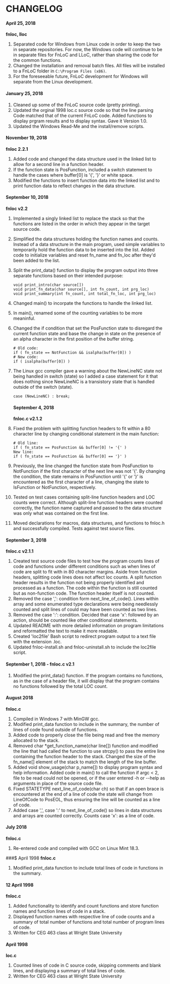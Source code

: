 # CHANGELOG

#### April 25, 2018

**fnloc, lloc**

1. Separated code for Windows from Linux code in order to keep the two in separate repositories. For now, the Windows code will continue to be in separate files for FnLoC and LLoC, rather than sharing the code for the common functions.
2. Changed the installation and removal batch files. All files will be installed to a FnLoC folder in `C:\Program Files (x86)`.
3. For the foreseeable future, FnLoC development for Windows will separate from the Linux development.

#### January 25, 2018

1. Cleaned up some of the FnLoC source code (pretty printing).
2. Updated the orginal 1998 loc.c source code so that the line parsing Code matched that of the current FnLoC code. Added functions to display prgram results and to display syntax. Gave it Version 1.0.
3. Updated the Windows Read-Me and the install/remove scripts.

#### November 19, 2018

**fnloc 2.2.1**

1. Added code and changed the data structure used in the linked list to allow for a second line in a function header.
2. If the function state is PosFunction, included a switch statement to handle the cases where buffer[0] is '{', '}' or white space.
3. Modified the functions to insert function data into the linked list and to print function data to reflect changes in the data structure.

#### September 10, 2018

**fnloc v2.2**

1. Implemented a singly linked list to replace the stack so that the functions are listed in the order in which they appear in the target source code.
2. Simplified the data structures holding the function names and counts. Instead of a data structure in the main program, used simple variables to temporarily hold the function data to be inserted into the list. Added code to initialize variables and reset fn_name and fn_loc after they'd been added to the list.
3. Split the print_data() function to display the program output into three separate functions based on their intended purpose:
   
   ```
   void print_intro(char source[])
   void print_fn_data(char source[], int fn_count, int prg_loc)
   void print_summary(int fn_count, int total_fn_loc, int prg_loc)
   ```
4. Changed main() to incorpate the functions to handle the linked list.
5. In main(), renamed some of the counting variables to be more meaninful.
6. Changed the if condition that set the PosFunction state to disregard the current function state and base the change in state on the presence of an alpha character in the first position of the buffer string.
   
   ```
   # Old code:
   if ( fn_state == NotFunction && isalpha(buffer[0]) )
   # New code:
   if ( isalpha(buffer[0]) )
   ```
7. The Linux gcc compiler gave a warning about the NewLineNC state not being handled in switch (state) so I added a case statement for it that does nothing since NewLineNC is a transistory state that is handled outside of the switch (state).
   
   ```
   case (NewLineNC) : break;
   ```
   
   #### September 4, 2018
   
   **fnloc.c v2.1.2**
8. Fixed the problem with splitting function headers to fit within a 80 character line by changing conditional statement in the main function:
   
   ```
   # Old line:
   if ( fn_state == PosFunction && buffer[0] != '{' )
   New line:
   if ( fn_state == PosFunction && buffer[0] == '}' )
   ```
9. Previously, the line changed the function state from PosFunction to NotFunction if the first character of the next line was not '{'. By changing the condition, the state remains in PosFunction until '{' or '}' is encountered as the first character of a line, changing the state to IsFunction or NotFunction, respectively.
10. Tested on test cases containing split-line function headers and LOC counts were correct. Although split-line function headers were counted correctly, the function name captured and passed to the data structure was only what was contained on the first line.
11. Moved declarations for macros, data structures, and functions to fnloc.h and successfully compiled. Tests against test source files.

#### September 3, 2018

**fnloc.c v2.1.1**

1. Created test source code files to test how the program counts lines of code and functions under different conditions such as when lines of code are split to fit with in 80 character margins. Aside from function headers, splitting code lines does not affect loc counts. A split function header results in the function not being properly identified and processed as a function. The code within the function is still counted but as non-function code. The function header itself is not counted.
2. Removed the case ',': condition form next_line_of_code(). Lines within array and some enumerated type declarations were being needlessly counted and split lines of could may have been counted as two lines.
3. Removed the case ':': condition. Decided that case 'x': followed by an action, should be counted like other conditional statements.
4. Updated README with more detailed information on program limitations and reformatted the text to make it more readable.
5. Created 'loc2file' Bash script to redirect program output to a text file with the extension .loc.
6. Updated fnloc-install.sh and fnloc-uninstall.sh to include the loc2file script.

#### September 1, 2018 - fnloc.c v2.1

1. Modified the print_data() function. If the program contains no functions, as in the case of a header file, it will display that the program contains no functions followed by the total LOC count.

#### August 2018

**fnloc.c**

1. Compiled in Windows 7 with MinGW gcc.
2. Modified print_data function to include in the summary, the number of lines of code found outside of functions.
3. Added code to properly close the file being read and free the memory allocated to the stack.
4. Removed char \*get_function_name(char line[]) function and modified the line that had called the function to use strcpy() to pass the entire line containing the function header to the stack. Changed the size of the fn_name[] element of the stack to match the length of the line buffer.
5. Added void show_usage(char p_name[]) to display program syntax and help information. Added code in main() to call the function if argc < 2, file to be read could not be opened, or if the user entered -h or --help as arguments in place of the source code file.
6. Fixed STATETYPE next_line_of_code(char ch) so that if an open brace is encountered at the end of a line of code the state will change from LineOfCode to PosEOL, thus ensuring the line will be counted as a line of code.
7. Added case ',', case ':' to next_line_of_code() so lines in data structures and arrays are counted correctly. Counts case 'x': as a line of code.

#### July 2018

**fnloc.c**

1. Re-entered code and compiled with GCC on Linux Mint 18.3.

###$ April 1998
**fnloc.c**

1. Modified print_data function to include total lines of code in functions in the summary.

#### 12 April 1998

**fnloc.c**

1. Added functionality to identify and count functions and store function names and function lines of code in a stack.
2. Displayed function names with respective line of code counts and a summary of total number of functions and total number of program lines of code.
3. Written for CEG 463 class at Wright State University

#### April 1998

**loc.c**

1. Counted lines of code in C source code, skipping comments and blank lines, and displaying a summary of total lines of code.
2. Written for CEG 463 class at Wright State University
